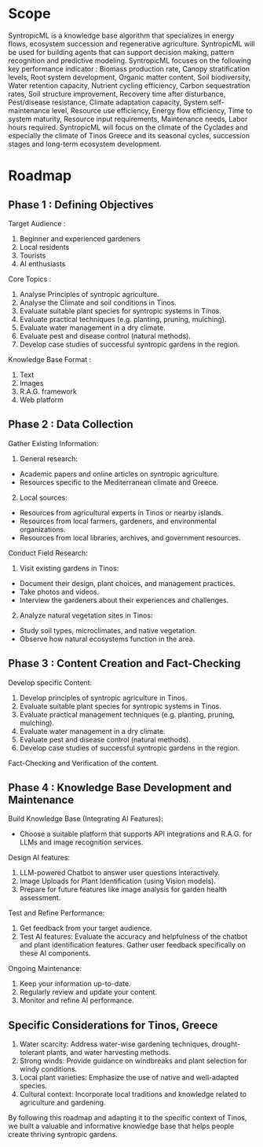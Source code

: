 # Scope

SyntropicML is a knowledge base algorithm that specializes in energy flows, ecosystem succession and regenerative agriculture. SyntropicML will be used for building agents that can support decision making, pattern recognition and  predictive modeling. SyntropicML focuses on the following key performance indicator : Biomass production rate, Canopy stratification levels, Root system development, Organic matter content, Soil biodiversity, Water retention capacity, Nutrient cycling efficiency, Carbon sequestration rates, Soil structure improvement, Recovery time after disturbance, Pest/disease resistance, Climate adaptation capacity, System self-maintenance level, Resource use efficiency, Energy flow efficiency, Time to system maturity, Resource input requirements, Maintenance needs, Labor hours required. SyntropicML will focus on the climate of the Cyclades and especially the climate of Tinos Greece and its seasonal cycles, succession stages and long-term ecosystem development.

# Roadmap

## Phase 1  : Defining Objectives

Target Audience :

1. Beginner and experienced gardeners
2. Local residents
3. Tourists
4. AI enthusiasts

Core Topics :

1. Analyse Principles of syntropic agriculture.
2. Analyse the Climate and soil conditions in Tinos.
3. Evaluate suitable plant species for syntropic systems in Tinos.
4. Evaluate practical techniques (e.g. planting, pruning, mulching).
5. Evaluate water management in a dry climate.
6. Evaluate pest and disease control (natural methods).
7. Develop case studies of successful syntropic gardens in the region.

Knowledge Base Format :

1. Text
2. Images
3. R.A.G. framework
4. Web platform

## Phase 2  : Data Collection

Gather Existing Information:

1. General research:

- Academic papers and online articles on syntropic agriculture.
- Resources specific to the Mediterranean climate and Greece.

2. Local sources:

- Resources from agricultural experts in Tinos or nearby islands.
- Resources from local farmers, gardeners, and environmental organizations.
- Resources from local libraries, archives, and government resources.

Conduct Field Research:

1. Visit existing gardens in Tinos:

- Document their design, plant choices, and management practices.
- Take photos and videos.
- Interview the gardeners about their experiences and challenges.

2. Analyze natural vegetation sites in Tinos:

- Study soil types, microclimates, and native vegetation.
- Observe how natural ecosystems function in the area.

## Phase 3  : Content Creation and Fact-Checking

Develop specific Content:

1. Develop principles of syntropic agriculture in Tinos.
2. Evaluate suitable plant species for syntropic systems in Tinos.
3. Evaluate practical management techniques (e.g. planting, pruning, mulching).
4. Evaluate water management in a dry climate.
5. Evaluate pest and disease control (natural methods).
6. Develop case studies of successful syntropic gardens in the region.

Fact-Checking and Verification of the content.

## Phase 4  : Knowledge Base Development and Maintenance

Build Knowledge Base (Integrating AI Features):

- Choose a suitable platform that supports API integrations and R.A.G. for LLMs and image recognition services.

Design AI features: 

1. LLM-powered Chatbot to answer user questions interactively.
2. Image Uploads for Plant Identification (using Vision models).
3. Prepare for future features like image analysis for garden health assessment.

Test and Refine Performance:

1. Get feedback from your target audience.
2. Test AI features: Evaluate the accuracy and helpfulness of the chatbot and plant identification features. Gather user feedback specifically on these AI components.

Ongoing Maintenance:

1. Keep your information up-to-date.
2. Regularly review and update your content.
3. Monitor and refine AI performance.

## Specific Considerations  for Tinos, Greece

1. Water scarcity: Address water-wise gardening techniques, drought-tolerant plants, and water harvesting methods.
2. Strong winds: Provide guidance on windbreaks and plant selection for windy conditions.
3. Local plant varieties: Emphasize the use of native and well-adapted species.
4. Cultural context: Incorporate local traditions and knowledge related to agriculture and gardening.

By following this roadmap and adapting it to the specific context of Tinos, we built a valuable and informative knowledge base that helps people create thriving syntropic gardens.


